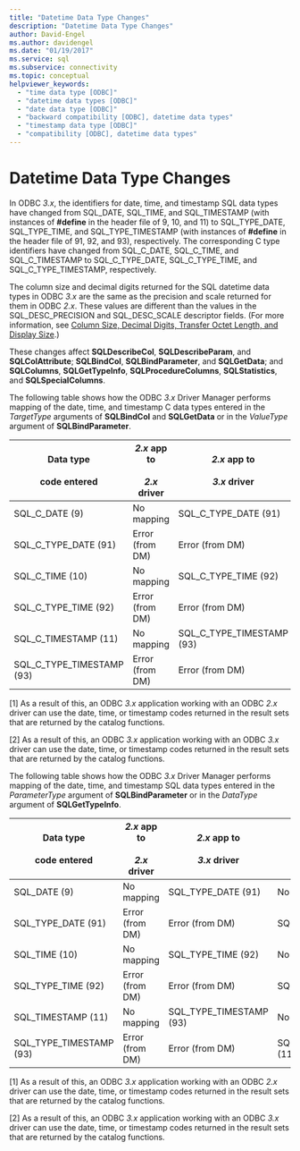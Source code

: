 ```yaml
---
title: "Datetime Data Type Changes"
description: "Datetime Data Type Changes"
author: David-Engel
ms.author: davidengel
ms.date: "01/19/2017"
ms.service: sql
ms.subservice: connectivity
ms.topic: conceptual
helpviewer_keywords:
  - "time data type [ODBC]"
  - "datetime data types [ODBC]"
  - "date data type [ODBC]"
  - "backward compatibility [ODBC], datetime data types"
  - "timestamp data type [ODBC]"
  - "compatibility [ODBC], datetime data types"
---
```

# Datetime Data Type Changes
In ODBC *3.x*, the identifiers for date, time, and timestamp SQL data types have changed from SQL_DATE, SQL_TIME, and SQL_TIMESTAMP (with instances of **#define** in the header file of 9, 10, and 11) to SQL_TYPE_DATE, SQL_TYPE_TIME, and SQL_TYPE_TIMESTAMP (with instances of **#define** in the header file of 91, 92, and 93), respectively. The corresponding C type identifiers have changed from SQL_C_DATE, SQL_C_TIME, and SQL_C_TIMESTAMP to SQL_C_TYPE_DATE, SQL_C_TYPE_TIME, and SQL_C_TYPE_TIMESTAMP, respectively.  
  
 The column size and decimal digits returned for the SQL datetime data types in ODBC *3.x* are the same as the precision and scale returned for them in ODBC *2.x*. These values are different than the values in the SQL_DESC_PRECISION and SQL_DESC_SCALE descriptor fields. (For more information, see [Column Size, Decimal Digits, Transfer Octet Length, and Display Size](../../../odbc/reference/appendixes/column-size-decimal-digits-transfer-octet-length-and-display-size.md).)  
  
 These changes affect **SQLDescribeCol**, **SQLDescribeParam**, and **SQLColAttribute**; **SQLBindCol**, **SQLBindParameter**, and **SQLGetData**; and **SQLColumns**, **SQLGetTypeInfo**, **SQLProcedureColumns**, **SQLStatistics**, and **SQLSpecialColumns**.  
  
 The following table shows how the ODBC *3.x* Driver Manager performs mapping of the date, time, and timestamp C data types entered in the *TargetType* arguments of **SQLBindCol** and **SQLGetData** or in the *ValueType* argument of **SQLBindParameter**.  
  
|Data type<br /><br /> code entered|*2.x* app to<br /><br /> *2.x* driver|*2.x* app to<br /><br /> *3.x* driver|*3.x* app to<br /><br /> *2.x* driver|*3.x* app to<br /><br /> *3.x* driver|  
|--------------------------------|-----------------------------------|-----------------------------------|-----------------------------------|-----------------------------------|  
|SQL_C_DATE (9)|No mapping|SQL_C_TYPE_DATE (91)|No mapping[1]|SQL_C_TYPE_DATE (91)|  
|SQL_C_TYPE_DATE (91)|Error (from DM)|Error (from DM)|SQL_C_DATE (9)|No mapping[2]|  
|SQL_C_TIME (10)|No mapping|SQL_C_TYPE_TIME (92)|No mapping[1]|SQL_C_TYPE_TIME (92)|  
|SQL_C_TYPE_TIME (92)|Error (from DM)|Error (from DM)|SQL_C_TIME (10)|No mapping[2]|  
|SQL_C_TIMESTAMP (11)|No mapping|SQL_C_TYPE_TIMESTAMP (93)|No mapping[1]|SQL_C_TYPE_TIMESTAMP (93)|  
|SQL_C_TYPE_TIMESTAMP (93)|Error (from DM)|Error (from DM)|SQL_C_TIMESTAMP (11)|No mapping[2]|  
  
 [1]   As a result of this, an ODBC *3.x* application working with an ODBC *2.x* driver can use the date, time, or timestamp codes returned in the result sets that are returned by the catalog functions.  
  
 [2]   As a result of this, an ODBC *3.x* application working with an ODBC *3.x* driver can use the date, time, or timestamp codes returned in the result sets that are returned by the catalog functions.  
  
 The following table shows how the ODBC *3.x* Driver Manager performs mapping of the date, time, and timestamp SQL data types entered in the *ParameterType* argument of **SQLBindParameter** or in the *DataType* argument of **SQLGetTypeInfo**.  
  
|Data type<br /><br /> code entered|*2.x* app to<br /><br /> *2.x* driver|*2.x* app to<br /><br /> *3.x* driver|*3.x* app to<br /><br /> *2.x* driver|*3.x* app to<br /><br /> *3.x* driver|  
|--------------------------------|-----------------------------------|-----------------------------------|-----------------------------------|-----------------------------------|  
|SQL_DATE (9)|No mapping|SQL_TYPE_DATE (91)|No mapping[1]|SQL_TYPE_DATE (91)|  
|SQL_TYPE_DATE (91)|Error (from DM)|Error (from DM)|SQL_DATE (9)|No mapping[2]|  
|SQL_TIME (10)|No mapping|SQL_TYPE_TIME (92)|No mapping[1]|SQL_TYPE_TIME (92)|  
|SQL_TYPE_TIME (92)|Error (from DM)|Error (from DM)|SQL_TIME (10)|No mapping[2]|  
|SQL_TIMESTAMP (11)|No mapping|SQL_TYPE_TIMESTAMP (93)|No mapping[1]|SQL_TYPE_TIMESTAMP (93)|  
|SQL_TYPE_TIMESTAMP (93)|Error (from DM)|Error (from DM)|SQL_TIMESTAMP (11)|No mapping[2]|  
  
 [1]   As a result of this, an ODBC *3.x* application working with an ODBC *2.x* driver can use the date, time, or timestamp codes returned in the result sets that are returned by the catalog functions.  
  
 [2]   As a result of this, an ODBC *3.x* application working with an ODBC *3.x* driver can use the date, time, or timestamp codes returned in the result sets that are returned by the catalog functions.
